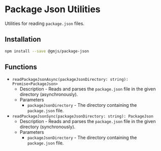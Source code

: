 # Package Json Utilities

Utilities for reading `package.json` files.

## Installation

```bash
npm install --save @gmjs/package-json
```

## Functions

- `readPackageJsonAsync(packageJsonDirectory: string): Promise<PackageJson>`
  - Description - Reads and parses the `package.json` file in the given directory (asynchronously).
  - Parameters
    - `packageJsonDirectory` - The directory containing the `package.json` file.
- `readPackageJsonSync(packageJsonDirectory: string): PackageJson`
  - Description - Reads and parses the `package.json` file in the given directory (synchronously).
  - Parameters
    - `packageJsonDirectory` - The directory containing the `package.json` file.

